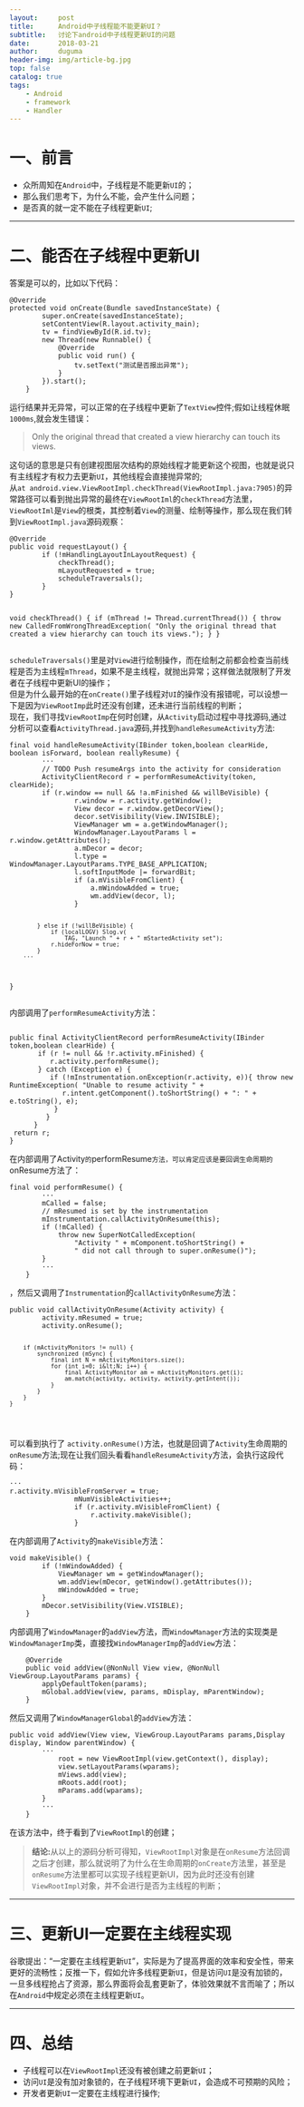 ```yaml
---
layout:     post
title:      Android中子线程能不能更新UI？
subtitle:   讨论下android中子线程更新UI的问题
date:       2018-03-21
author:     duguma
header-img: img/article-bg.jpg
top: false
catalog: true
tags:
    - Android
    - framework
    - Handler
--- 
```

<h1>一、前言</h1>
<ul>
<li>众所周知在<code>Android</code>中，子线程是不能更新<code>UI</code>的；</li>
<li>那么我们思考下，为什么不能，会产生什么问题；</li>
<li>是否真的就一定不能在子线程更新<code>UI</code>;</li>
</ul>
<hr>
<h1>二、能否在子线程中更新UI</h1>
<p>答案是可以的，比如以下代码：</p>
<pre><code>@Override
protected void onCreate(Bundle savedInstanceState) {
        super.onCreate(savedInstanceState);
        setContentView(R.layout.activity_main);
        tv = findViewById(R.id.tv);
        new Thread(new Runnable() {
            @Override
            public void run() {
                tv.setText("测试是否报出异常");
            }
        }).start();
    }
</code></pre>
<p>运行结果并无异常，可以正常的在子线程中更新了<code>TextView</code>控件;假如让线程休眠<code>1000ms</code>,就会发生错误：</p>
<blockquote>
<p>Only the original thread that created a view hierarchy can touch its views.</p>
</blockquote>
<p>这句话的意思是只有创建视图层次结构的原始线程才能更新这个视图，也就是说只有主线程才有权力去更新<code>UI</code>，其他线程会直接抛异常的;<br>
从<code>at android.view.ViewRootImpl.checkThread(ViewRootImpl.java:7905)</code>的异常路径可以看到抛出异常的最终在<code>ViewRootIml</code>的<code>checkThread</code>方法里，<code>ViewRootIml</code>是<code>View</code>的根类，其控制着<code>View</code>的测量、绘制等操作，那么现在我们转到<code>ViewRootImpl.java</code>源码观察：</p>
<pre><code>@Override
public void requestLayout() {
        if (!mHandlingLayoutInLayoutRequest) {
            checkThread();
            mLayoutRequested = true;
            scheduleTraversals();
        }
}

void checkThread() {
        if (mThread != Thread.currentThread()) {
            throw new CalledFromWrongThreadException(
                    "Only the original thread that created a view hierarchy can touch its views.");
        }
    }
</code></pre>
<p><code>scheduleTraversals()</code>里是对<code>View</code>进行绘制操作，而在绘制之前都会检查当前线程是否为主线程<code>mThread</code>，如果不是主线程，就抛出异常；这样做法就限制了开发者在子线程中更新UI的操作；<br>
但是为什么最开始的在<code>onCreate()</code>里子线程对<code>UI</code>的操作没有报错呢，可以设想一下是因为<code>ViewRootImp</code>此时还没有创建，还未进行当前线程的判断；<br>
现在，我们寻找<code>ViewRootImp</code>在何时创建，从<code>Activity</code>启动过程中寻找源码,通过分析可以查看<code>ActivityThread.java</code>源码,并找到<code>handleResumeActivity</code>方法:</p>
<pre><code>final void handleResumeActivity(IBinder token,boolean clearHide, boolean isForward, boolean reallyResume) {
        ···
        // TODO Push resumeArgs into the activity for consideration
        ActivityClientRecord r = performResumeActivity(token, clearHide);
        if (r.window == null &amp;&amp; !a.mFinished &amp;&amp; willBeVisible) {
                r.window = r.activity.getWindow();
                View decor = r.window.getDecorView();
                decor.setVisibility(View.INVISIBLE);
                ViewManager wm = a.getWindowManager();
                WindowManager.LayoutParams l = r.window.getAttributes();
                a.mDecor = decor;
                l.type = WindowManager.LayoutParams.TYPE_BASE_APPLICATION;
                l.softInputMode |= forwardBit;
                if (a.mVisibleFromClient) {
                    a.mWindowAdded = true;
                    wm.addView(decor, l);
                }

            } else if (!willBeVisible) {
                if (localLOGV) Slog.v(
                    TAG, "Launch " + r + " mStartedActivity set");
                r.hideForNow = true;
            }
        ···
}
</code></pre>
<p>内部调用了<code>performResumeActivity</code>方法：<br>
<pre><code>
public final ActivityClientRecord performResumeActivity(IBinder token,boolean clearHide) {
       if (r != null &amp;&amp; !r.activity.mFinished) {
          r.activity.performResume();
       } catch (Exception e) {
          if (!mInstrumentation.onException(r.activity, e)){ throw new RuntimeException( "Unable to resume activity " + 
             r.intent.getComponent().toShortString() + ": " + e.toString(), e);
           }
         }
      }
 return r; 
} 
</code></pre>
 在内部调用了</code>Activity<code>的</code>performResume<code>方法，可以肯定应该是要回调生命周期的</code>onResume方法了：</p>
<pre><code>final void performResume() {
        ···
        mCalled = false;
        // mResumed is set by the instrumentation
        mInstrumentation.callActivityOnResume(this);
        if (!mCalled) {
            throw new SuperNotCalledException(
                "Activity " + mComponent.toShortString() +
                " did not call through to super.onResume()");
        }
        ···
    }
</code></pre>
<p>，然后又调用了<code>Instrumentation</code>的<code>callActivityOnResume</code>方法：</p>
<pre><code>public void callActivityOnResume(Activity activity) {
        activity.mResumed = true;
        activity.onResume();
        
        if (mActivityMonitors != null) {
            synchronized (mSync) {
                final int N = mActivityMonitors.size();
                for (int i=0; i&lt;N; i++) {
                    final ActivityMonitor am = mActivityMonitors.get(i);
                    am.match(activity, activity, activity.getIntent());
                }
            }
        }
    }
</code></pre>
<p>可以看到执行了 <code>activity.onResume()</code>方法，也就是回调了<code>Activity</code>生命周期的<code>onResume</code>方法;现在让我们回头看看<code>handleResumeActivity</code>方法，会执行这段代码：</p>
<pre><code>···
r.activity.mVisibleFromServer = true;
                mNumVisibleActivities++;
                if (r.activity.mVisibleFromClient) {
                    r.activity.makeVisible();
                }
</code></pre>
<p>在内部调用了<code>Activity</code>的<code>makeVisible</code>方法：</p>
<pre><code>void makeVisible() {
        if (!mWindowAdded) {
            ViewManager wm = getWindowManager();
            wm.addView(mDecor, getWindow().getAttributes());
            mWindowAdded = true;
        }
        mDecor.setVisibility(View.VISIBLE);
    }
</code></pre>
<p>内部调用了<code>WindowManager</code>的<code>addView</code>方法，而<code>WindowManager</code>方法的实现类是<code>WindowManagerImp</code>类，直接找<code>WindowManagerImp</code>的<code>addView</code>方法：</p>
<pre><code>    @Override
    public void addView(@NonNull View view, @NonNull ViewGroup.LayoutParams params) {
        applyDefaultToken(params);
        mGlobal.addView(view, params, mDisplay, mParentWindow);
    }
</code></pre>
<p>然后又调用了<code>WindowManagerGlobal</code>的<code>addView</code>方法：</p>
<pre><code>public void addView(View view, ViewGroup.LayoutParams params,Display display, Window parentWindow) {          
        ···
            root = new ViewRootImpl(view.getContext(), display);
            view.setLayoutParams(wparams);
            mViews.add(view);
            mRoots.add(root);
            mParams.add(wparams);
        }
        ···
    }
</code></pre>
<p>在该方法中，终于看到了<code>ViewRootImpl</code>的创建；</p>
<blockquote>
<p><strong>结论:</strong>从以上的源码分析可得知，<code>ViewRootImpl</code>对象是在<code>onResume</code>方法回调之后才创建，那么就说明了为什么在生命周期的<code>onCreate</code>方法里，甚至是<code>onResume</code>方法里都可以实现子线程更新UI，因为此时还没有创建<code>ViewRootImpl</code>对象，并不会进行是否为主线程的判断；</p>
</blockquote>
<hr>
<h1>三、更新UI一定要在主线程实现</h1>
<p>谷歌提出：“一定要在主线程更新<code>UI</code>”，实际是为了提高界面的效率和安全性，带来更好的流畅性；反推一下，假如允许多线程更新<code>UI</code>，但是访问<code>UI</code>是没有加锁的，一旦多线程抢占了资源，那么界面将会乱套更新了，体验效果就不言而喻了；所以在<code>Android</code>中规定必须在主线程更新<code>UI</code>。</p>
<hr>
<h1>四、总结</h1>
<ul>
<li>子线程可以在<code>ViewRootImpl</code>还没有被创建之前更新<code>UI</code>；</li>
<li>访问<code>UI</code>是没有加对象锁的，在子线程环境下更新<code>UI</code>，会造成不可预期的风险；</li>
<li>开发者更新<code>UI</code>一定要在主线程进行操作;</li>
</ul>